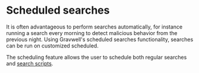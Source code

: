 # Scheduled searches

It is often advantageous to perform searches automatically, for instance running a search every morning to detect malicious behavior from the previous night. Using Gravwell's scheduled searches functionality, searches can be run on customized scheduled.

The scheduling feature allows the user to schedule both regular searches and [search scripts](scriptingsearch.md).